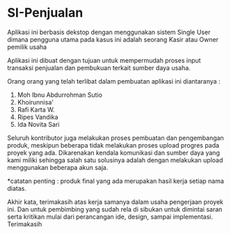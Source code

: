 # SI-Penjualan
Aplikasi ini berbasis dekstop dengan menggunakan sistem Single User
dimana pengguna utama pada kasus ini adalah seorang Kasir atau Owner pemilik usaha

Aplikasi ini dibuat dengan tujuan untuk mempermudah proses input transaksi penjualan
dan pembukuan terkait sumber daya usaha.

Orang orang yang telah terlibat dalam pembuatan aplikasi ini 
diantaranya :
1. Moh Ibnu Abdurrohman Sutio
2. Khoirunnisa'
3. Rafi Karta W.
4. Ripes Vandika
5. Ida Novita Sari

Seluruh kontributor juga melakukan proses pembuatan dan pengembangan produk,
meskipun beberapa tidak melakukan proses upload progres pada proyek yang ada.
Dikarenakan kendala komunikasi dan sumber daya yang kami miliki sehingga salah 
satu solusinya adalah dengan melakukan upload menggunakan beberapa akun saja.

*catatan penting : produk final yang ada merupakan hasil kerja setiap nama diatas.

Akhir kata, terimakasih atas kerja samanya dalam usaha pengerjaan proyek ini. Dan
untuk pembimbing yang sudah rela di sibukan untuk dimintai saran serta kritikan mulai
dari perancangan ide, design, sampai implementasi. Terimakasih
